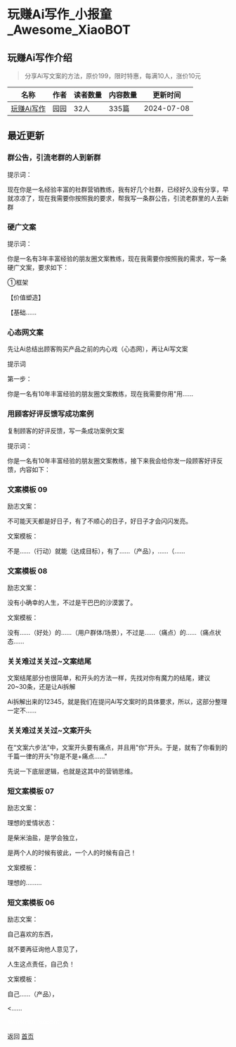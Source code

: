 # 玩赚Ai写作_小报童_Awesome_XiaoBOT

## 玩赚Ai写作介绍
> 分享Ai写文案的方法，原价199，限时特惠，每满10人，涨价10元  
  


|名称|作者|读者数量|内容数量|更新时间|
|---|---|---|---|---|
|[玩赚Ai写作](https://xiaobot.net/p/626475882?refer=0b133df9-27dc-423b-8101-639049001c13)|园园|32人|335篇|2024-07-08|

## 最近更新
### 群公告，引流老群的人到新群

提示词：

现在你是一名经验丰富的社群营销教练，我有好几个社群，已经好久没有分享，早就凉凉了，现在我需要你按照我的要求，帮我写一条群公告，引流老群里的人去新群

### 硬广文案

提示词：

你是一名有3年丰富经验的朋友圈文案教练，现在我需要你按照我的需求，写一条硬广文案，要求如下：

①框架

【价值塑造】

【基础......

### 心态网文案

先让Ai总结出顾客购买产品之前的内心戏（心态网），再让Ai写文案

提示词

第一步：

你是一名有10年丰富经验的朋友圈文案教练，现在我需要你用"用......

### 用顾客好评反馈写成功案例

复制顾客的好评反馈，写一条成功案例文案

提示词：

​你是一名有10年丰富经验的朋友圈文案教练，接下来我会给你发一段顾客好评反馈，内容如下：

### 文案模板 09

励志文案：

不可能天天都是好日子，有了不顺心的日子，好日子才会闪闪发亮。

文案模板：

不是……（行动）就能（达成目标），有了……（产品），……（......

### 文案模板 08

励志文案：

没有小确幸的人生，不过是干巴巴的沙漠罢了。

文案模板：

没有……（好处）的……（用户群体/场景），不过是……（痛点）的……（痛点状态......

### 关关难过关关过~文案结尾

文案结尾部分也很简单，和开头的方法一样，先找对你有魔力的结尾，建议20~30条，还是让Ai拆解

Ai拆解出来的12345，就是我们在提问Ai写文案时的具体要求，所以，这部分整理一定不......

### 关关难过关关过~文案开头

在“文案六步法”中，文案开头要有痛点，并且用"你"开头。于是，就有了你看到的千篇一律的开头"你是不是+痛点……"

先说一下底层逻辑，也就是这其中的营销思维。

### 短文案模板 07

励志文案：

理想的爱情状态：

是柴米油盐，是学会独立，

是两个人的时候有彼此，一个人的时候有自己！

文案模板：

理想的…......

### 短文案模板 06

励志文案：

自己喜欢的东西，

就不要再征询他人意见了，

人生这点责任，自己负！

文案模板：

自己……（产品），

<......


<a href="https://github.com/Reno9527/awesome-xiaobot" style="color: white; text-decoration: none;">awesome-xiaobot</a>

返回 [首页](../README.md)
